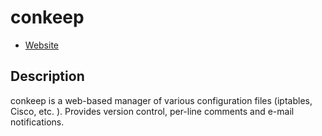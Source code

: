 # conkeep

* [Website](http://conkeep.org/)

## Description

conkeep is a web-based manager of various configuration files (iptables, Cisco, etc. ). Provides version control, per-line comments and e-mail notifications.
